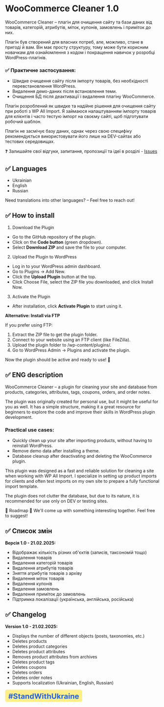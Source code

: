 # WooCommerce Cleaner 1.0

WooCommerce Cleaner – плагін для очищення сайту та бази даних від товарів, категорій, атрибутів, міток, купонів, замовлень і приміток до них.

Плагін був створений для власних потреб, але, можливо, стане в пригоді й вам. Він має просту структуру, тому може бути корисним новачкам для ознайомлення з кодом і покращення навичок у розробці WordPress-плагінів.

### ✅ Практичне застосування:
- Швидке очищення сайту після імпорту товарів, без необхідності перевстановлення WordPress.
- Видалення демо-даних після встановлення теми.
- Очищення БД після деактивації і видалення плагіну WooCommerce.

Плагін розроблений як швидке та надійне рішення для очищення сайту при роботі з WP All Import. Я займаюся налаштуванням імпорту товарів для клієнтів і часто тестую імпорт на своєму сайті, щоб підготувати робочий шаблон.

Плагін не засмічує базу даних, однак через свою специфіку рекомендується використовувати його лише на DEV-сайтах або тестових середовищах.

❓ Залишайте свої відгуки, запитання, пропозиції та ідеї в розділі - [Issues](https://github.com/pekarskyi/woo-cleaner/issues)

## ✅ Languages

- Ukrainian
- English
- Russian

Need translations into other languages? – Feel free to reach out!

## ✅ How to install

1. Download the Plugin
- Go to the GitHub repository of the plugin.
- Click on the **Code button** (green dropdown).
- Select **Download ZIP** and save the file to your computer.

2. Upload the Plugin to WordPress
- Log in to your WordPress admin dashboard.
- Go to Plugins → Add New.
- Click the **Upload Plugin** button at the top.
- Click Choose File, select the ZIP file you downloaded, and click Install Now.

3. Activate the Plugin
- After installation, click **Activate Plugin** to start using it.


**Alternative: Install via FTP**

If you prefer using FTP:

1. Extract the ZIP file to get the plugin folder.
2. Connect to your website using an FTP client (like FileZilla).
3. Upload the plugin folder to /wp-content/plugins/.
4. Go to WordPress Admin → Plugins and activate the plugin.

Now the plugin should be active and ready to use! 🚀

## ✅ ENG description

WooCommerce Cleaner – a plugin for cleaning your site and database from products, categories, attributes, tags, coupons, orders, and order notes.

The plugin was originally created for personal use, but it might be useful for you as well. It has a simple structure, making it a great resource for beginners to explore the code and improve their skills in WordPress plugin development.

### Practical use cases:
- Quickly clean up your site after importing products, without having to reinstall WordPress.
- Remove demo data after installing a theme.
- Database cleanup after deactivating and deleting the WooCommerce plugin.

This plugin was designed as a fast and reliable solution for cleaning a site when working with WP All Import. I specialize in setting up product imports for clients and often test imports on my own site to prepare a fully functional import template.

The plugin does not clutter the database, but due to its nature, it is recommended for use only on DEV or testing sites.

🚀 Roadmap
👨 We'll come up with something interesting together. Feel free to suggest!

## ✅ Список змін

**Версія 1.0 - 21.02.2025:**
- Відображає кількість різних об'єктів (записів, таксономій тощо)
- Видалення товарів
- Видалення категорій товарів
- Видалення атрибутів товарів
- Зняття атрибутів товарів з архіву
- Видалення міток товарів
- Видалення купонів
- Видалення замовлень
- Видалення приміток до замовлень
- Підтримка локалізації (українська, англійська, російська)

## ✅ Changelog

**Version 1.0 - 21.02.2025:**
- Displays the number of different objects (posts, taxonomies, etc.)
- Deletes products
- Deletes product categories
- Deletes product attributes
- Removes product attributes from archives
- Deletes product tags
- Deletes coupons
- Deletes orders
- Deletes order notes
- Supports localization (Ukrainian, English, Russian)

[![Stand With Ukraine](https://raw.githubusercontent.com/vshymanskyy/StandWithUkraine/main/badges/StandWithUkraine.svg)](https://github.com/pekarskyi/StandWithUkraine/blob/main/docs/README.md)